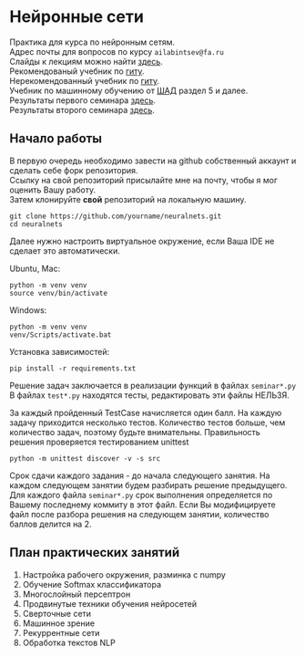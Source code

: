 # Нейронные сети
Практика для курса по нейронным сетям.   
Адрес почты для вопросов по курсу `ailabintsev@fa.ru`  
Слайды к лекциям можно найти [здесь](https://drive.google.com/drive/folders/114QaNFTlvY3oXLmzqiGzE48MfpozMTCh?usp=drive_link).  
Рекомендованый учебник по [гиту](https://git-scm.com/book/ru/v2).  
Нерекомендованный учебник по [гиту](https://dangitgit.com/ru).  
Учебник по машинному обучению от [ШАД](https://academy.yandex.ru/handbook/ml) раздел 5 и далее.  
Результаты первого семинара [здесь](grads/scores.csv).  
Результаты второго семинара [здесь](grads/scores_2.csv).  

## Начало работы
В первую очередь необходимо завести на github собственный аккаунт и сделать себе форк репозитория.  
Ссылку на свой репозиторий присылайте мне на почту, чтобы я мог оценить Вашу работу.  
Затем клонируйте **свой** репозиторий на локальную машину.  

```shell
git clone https://github.com/yourname/neuralnets.git
cd neuralnets
```

Далее нужно настроить виртуальное окружение, если Ваша IDE не сделает это автоматически.   

Ubuntu, Mac:
```shell
python -m venv venv
source venv/bin/activate
```

Windows:
```commandline
python -m venv venv
venv/Scripts/activate.bat
```

Установка зависимостей:
```shell
pip install -r requirements.txt
```

Решение задач заключается в реализации функций в файлах `seminar*.py`  
В файлах `test*.py` находятся тесты, редактировать эти файлы НЕЛЬЗЯ. 

За каждый пройденный TestCase начисляется один балл. 
На каждую задачу приходится несколько тестов. 
Количество тестов больше, чем количество задач, поэтому будьте внимательны. 
Правильность решения проверяется тестированием unittest

```shell
python -m unittest discover -v -s src
```

Срок сдачи каждого задания - до начала следующего занятия.
На каждом следующем занятии будем разбирать решение предыдущего. 
Для каждого файла `seminar*.py` срок выполнения определяется по Вашему последнему коммиту в этот файл. 
Если Вы модифицируете файл после разбора решения на следующем занятии, количество баллов делится на 2. 


## План практических занятий

1. Настройка рабочего окружения, разминка с numpy
2. Обучение Softmax классификатора
3. Многослойный персептрон
4. Продвинутые техники обучения нейросетей
5. Сверточные сети
6. Машинное зрение
7. Рекуррентные сети
8. Обработка текстов NLP

